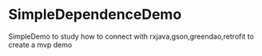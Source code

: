 # SimpleDependenceDemo
SimpleDemo to study how to connect with rxjava,gson,greendao,retrofit to create a mvp demo
